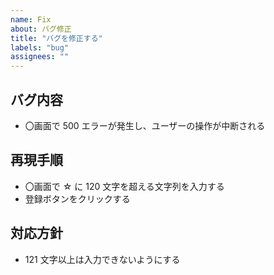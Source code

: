 ```yaml
---
name: Fix
about: バグ修正
title: "バグを修正する"
labels: "bug"
assignees: ""
---
```


## バグ内容

- 〇画面で 500 エラーが発生し、ユーザーの操作が中断される

## 再現手順

- 〇画面で ☆ に 120 文字を超える文字列を入力する
- 登録ボタンをクリックする

## 対応方針

- 121 文字以上は入力できないようにする
